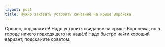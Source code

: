```yaml
---
layout: post 
title: Нужно заказать устроить свидание на крыше Воронежа 
--- 
```

Срочно, подскажите! Надо устроить свидание на крыше Воронежа, но в городе ничего подходящего не нашёл! Надо быстро найти хороший вариант, подскажите советом.